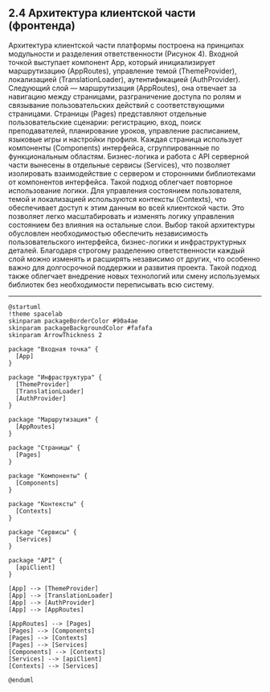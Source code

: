 ## 2.4 Архитектура клиентской части (фронтенда)

Архитектура клиентской части платформы построена на принципах модульности и разделения ответственности (Рисунок 4). 
Входной точкой выступает компонент App, который инициализирует маршрутизацию (AppRoutes), управление темой (ThemeProvider), локализацией (TranslationLoader), аутентификацией (AuthProvider). 
Следующий слой — маршрутизация (AppRoutes), она отвечает за навигацию между страницами, разграничение доступа по ролям и связывание пользовательских действий с соответствующими страницами.
Страницы (Pages) представляют отдельные пользовательские сценарии: регистрацию, вход, поиск преподавателей, планирование уроков, управление расписанием, языковые игры и настройки профиля. Каждая страница использует компоненты (Components) интерфейса, сгруппированные по функциональным областям.
Бизнес-логика и работа с API серверной части вынесены в отдельные сервисы (Services), что позволяет изолировать взаимодействие с сервером и сторонними библиотеками от компонентов интерфейса. Такой подход облегчает повторное использование логики.
Для управления состоянием пользователя, темой и локализацией используются контексты (Contexts), что обеспечивает доступ к этим данным во всей клиентской части. Это позволяет легко масштабировать и изменять логику управления состоянием без влияния на остальные слои.
Выбор такой архитектуры обусловлен необходимостью обеспечить независимость пользовательского интерфейса, бизнес-логики и инфраструктурных деталей. Благодаря строгому разделению ответственности каждый слой можно изменять и расширять независимо от других, что особенно важно для долгосрочной поддержки и развития проекта. Такой подход также облегчает внедрение новых технологий или смену используемых библиотек без необходимости переписывать всю систему.

---

```plantuml
@startuml
!theme spacelab
skinparam packageBorderColor #90a4ae
skinparam packageBackgroundColor #fafafa
skinparam ArrowThickness 2

package "Входная точка" {
  [App]
}

package "Инфраструктура" {
  [ThemeProvider]
  [TranslationLoader]
  [AuthProvider]
}

package "Маршрутизация" {
  [AppRoutes]
}

package "Страницы" {
  [Pages]
}

package "Компоненты" {
  [Components]
}

package "Контексты" {
  [Contexts]
}

package "Сервисы" {
  [Services]
}

package "API" {
  [apiClient]
}

[App] --> [ThemeProvider]
[App] --> [TranslationLoader]
[App] --> [AuthProvider]
[App] --> [AppRoutes]

[AppRoutes] --> [Pages]
[Pages] --> [Components]
[Pages] --> [Contexts]
[Pages] --> [Services]
[Components] --> [Contexts]
[Services] --> [apiClient]
[Contexts] --> [Services]

@enduml
``` 